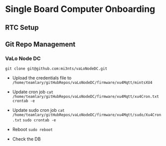 # Single Board Computer Onboarding
## RTC Setup


## Git Repo Management 

### VaLo Node DC 


```git clone git@github.com:mi3nts/vaLoNodeDC.git ```

- Upload the credentials file to `/home/teamlary/gitHubRepos/vaLoNodeDC/firmware/xu4Mqtt/mintsXU4`
- Update cron job 
  `cat /home/teamlary/gitHubRepos/vaLoNodeDC/firmware/xu4Mqtt/xu4Cron.txt`
  `crontab -e`
  
- Update sudo cron job 
  `cat /home/teamlary/gitHubRepos/vaLoNodeDC/firmware/xu4Mqtt/sudo/Xu4Cron.txt`
  `sudo crontab -e`

- Reboot
  `sudo reboot`

- Check the DB 

  

